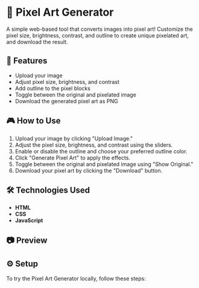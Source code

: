 # 🎨 Pixel Art Generator

A simple web-based tool that converts images into pixel art! Customize the pixel size, brightness, contrast, and outline to create unique pixelated art, and download the result.

## 🚀 Features
- Upload your image
- Adjust pixel size, brightness, and contrast
- Add outline to the pixel blocks
- Toggle between the original and pixelated image
- Download the generated pixel art as PNG

## 🎮 How to Use
1. Upload your image by clicking "Upload Image."
2. Adjust the pixel size, brightness, and contrast using the sliders.
3. Enable or disable the outline and choose your preferred outline color.
4. Click "Generate Pixel Art" to apply the effects.
5. Toggle between the original and pixelated image using "Show Original."
6. Download your pixel art by clicking the "Download" button.

## 🛠️ Technologies Used
- **HTML**
- **CSS**
- **JavaScript**

## 📷 Preview


## ⚙️ Setup
To try the Pixel Art Generator locally, follow these steps:
